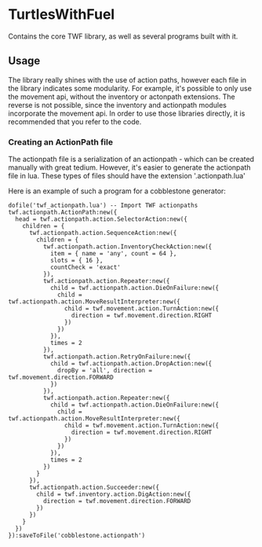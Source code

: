 # TurtlesWithFuel

Contains the core TWF library, as well as several programs built with it.

## Usage

The library really shines with the use of action paths, however each file in the library indicates some modularity. For example, it's possible to only use the movement api, without the inventory or actonpath extensions. The reverse is not possible, since the inventory and actionpath modules incorporate the movement api. In order to use those libraries directly, it is recommended that you refer to the code.

### Creating an ActionPath file

The actionpath file is a serialization of an actionpath - which can be created manually with great tedium. However, it's easier to generate the actionpath file in lua. These types of files should have the extension '.actionpath.lua'

Here is an example of such a program for a cobblestone generator:

    dofile('twf_actionpath.lua') -- Import TWF actionpaths
    twf.actionpath.ActionPath:new({
      head = twf.actionpath.action.SelectorAction:new({
        children = {
          twf.actionpath.action.SequenceAction:new({
            children = {
              twf.actionpath.action.InventoryCheckAction:new({
                item = { name = 'any', count = 64 },
                slots = { 16 },
                countCheck = 'exact'
              }),
              twf.actionpath.action.Repeater:new({
                child = twf.actionpath.action.DieOnFailure:new({
                  child = twf.actionpath.action.MoveResultInterpreter:new({
                    child = twf.movement.action.TurnAction:new({
                      direction = twf.movement.direction.RIGHT
                    })
                  })
                }),
                times = 2
              }),
              twf.actionpath.action.RetryOnFailure:new({
                child = twf.actionpath.action.DropAction:new({
                  dropBy = 'all', direction = twf.movement.direction.FORWARD
                })
              }),
              twf.actionpath.action.Repeater:new({
                child = twf.actionpath.action.DieOnFailure:new({
                  child = twf.actionpath.action.MoveResultInterpreter:new({
                    child = twf.movement.action.TurnAction:new({
                      direction = twf.movement.direction.RIGHT
                    })
                  })
                }),
                times = 2
              })
            }
          }),
          twf.actionpath.action.Succeeder:new({
            child = twf.inventory.action.DigAction:new({
              direction = twf.movement.direction.FORWARD
            })
          })
        }
      })
    }):saveToFile('cobblestone.actionpath')